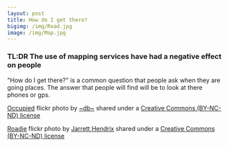 ```yaml
---
layout: post
title: How do I get there?
bigimg: /img/Road.jpg
image: /img/Map.jpg
---
```

### TL:DR The use of mapping services have had a negative effect on people

"How do I get there?" is a common question that people ask when they are going places. The answer that people will find will be to look at there phones or gps.


<a title="Occupied" href="https://flickr.com/photos/dopey/6265136263">Occupied</a> flickr photo by <a href="https://flickr.com/people/dopey">~db~</a> shared under a <a href="https://creativecommons.org/licenses/by-nc-nd/2.0/">Creative Commons (BY-NC-ND) license</a> </small>

<a title="Roadie" href="https://flickr.com/photos/jarretthendrix/18862172489">Roadie</a> flickr photo by <a href="https://flickr.com/people/jarretthendrix">Jarrett Hendrix</a> shared under a <a href="https://creativecommons.org/licenses/by-nc-nd/2.0/">Creative Commons (BY-NC-ND) license</a> </small>
